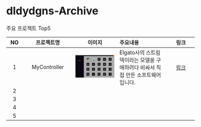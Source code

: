 # dldydgns-Archive

주요 프로젝트 Top5


<table>
  <thead>
    <tr>
      <th style="text-align:center; width:30px;">NO</th>
      <th style="text-align:center; width:120px;">프로젝트명</th>
      <th style="text-align:center; width:calc(100% - 330px);">이미지</th>
      <th style="text-align:left; width:120px">주요내용</th>
      <th style="text-align:center; width:60px;">링크</th>
    </tr>
  </thead>
  <tbody>
    <tr>
      <td style="text-align:center;">1</td>
      <td style="text-align:center;">MyController</td>
      <td style="text-align:center;"><img src="image.png"></td>
      <td style="text-align:left;">
        Elgato사의 스트림덱이라는 모델을 구매하려다 비싸서 직접 만든 소프트웨어입니다.
      </td>
      <td style="text-align:center;">
        <a href="https://github.com/dldydgns/MyController">링크</a>
      </td>
    </tr>
    <tr>
      <td style="text-align:center;">2</td>
      <td style="text-align:center;"></td>
      <td style="text-align:center;"></td>
      <td style="text-align:left;"></td>
      <td style="text-align:center;"></td>
    </tr>
    <tr>
      <td style="text-align:center;">3</td>
      <td style="text-align:center;"></td>
      <td style="text-align:center;"></td>
      <td style="text-align:left;"></td>
      <td style="text-align:center;"></td>
    </tr>
    <tr>
      <td style="text-align:center;">4</td>
      <td style="text-align:center;"></td>
      <td style="text-align:center;"></td>
      <td style="text-align:left;"></td>
      <td style="text-align:center;"></td>
    </tr>
    <tr>
      <td style="text-align:center;">5</td>
      <td style="text-align:center;"></td>
      <td style="text-align:center;"></td>
      <td style="text-align:left;"></td>
      <td style="text-align:center;"></td>
    </tr>
  </tbody>
</table>

